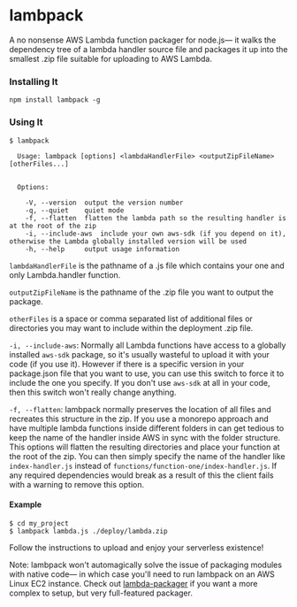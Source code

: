 # lambpack

A no nonsense AWS Lambda function packager for node.js— it walks the dependency tree of a lambda handler source file and packages it up into the smallest .zip file suitable for uploading to AWS Lambda.

### Installing It

`npm install lambpack -g`

### Using It
```
$ lambpack

  Usage: lambpack [options] <lambdaHandlerFile> <outputZipFileName> [otherFiles...]


  Options:

    -V, --version  output the version number
    -q, --quiet    quiet mode
    -f, --flatten  flatten the lambda path so the resulting handler is at the root of the zip
    -i, --include-aws  include your own aws-sdk (if you depend on it), otherwise the Lambda globally installed version will be used
    -h, --help     output usage information

```

`lambdaHandlerFile` is the pathname of a .js file which contains your one and only Lambda.handler function.

`outputZipFileName` is the pathname of the .zip file you want to output the package.

`otherFiles` is a space or comma separated list of additional files or directories you may want to include within the deployment .zip file.

`-i, --include-aws`: Normally all Lambda functions have access to a globally installed `aws-sdk` package, so it's usually wasteful to upload it with your code (if you use it). However if there is a specific version in your package.json file that you want to use, you can use this switch to force it to include the one you specify. If you don't use `aws-sdk` at all in your code, then this switch won't really change anything.

`-f, --flatten`: lambpack normally preserves the location of all files and recreates this structure in the zip. If you use a monorepo approach and have multiple lambda functions inside different folders in can get tedious to keep the name of the handler inside AWS in sync with the folder structure. This options will flatten the resulting directories and place your function at the root of the zip. You can then simply specify the name of the handler like `index-handler.js` instead of `functions/function-one/index-handler.js`. If any required dependencies would break as a result of this the client fails with a warning to remove this option.

#### Example

```
$ cd my_project
$ lambpack lambda.js ./deploy/lambda.zip
```

Follow the instructions to upload and enjoy your serverless existence!

Note: lambpack won't automagically solve the issue of packaging modules with native code— in which case you'll need to run lambpack on an AWS Linux EC2 instance. Check out [lambda-packager](https://www.npmjs.com/package/lambda-packager) if you want a more complex to setup, but very full-featured packager. 